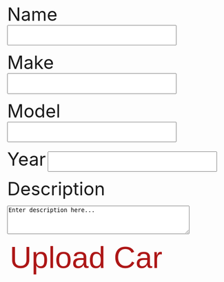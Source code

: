 <h1 id="error"> </h1>

<div id="inputs"> 

<label for="inputCarName">Name</label>
<input id="inputCarName" type="text" name="inputCarName" autocomplete="off" /><br>

<label for="inputMake">Make</label>
<input id="inputMake" type="text" name="inputMake" autocomplete="off" /><br>

<label for="inputModel">Model</label>
<input id="inputModel" type="text" name="inputModel" autocomplete="off" /><br>

<label for="inputYear">Year</label>
<input id="inputYear" type="number" name="inputYear" autocomplete="off" /><br>

<label for="inputCarDescription">Description</label>
<textarea id="inputCarDescription" name="inputCarDescription" rows="4" cols="50">
Enter description here...
</textarea><br>

<!-- <p><label for="img">Upload Image</label>
<input id="inputCarImage" type="file" id="img" name="inputCarImage" accept="image/*"></p><br> -->
 


<button class="button1" onclick="input()">Upload Car</button>

</div> 
  
  <script src="carupdate.js">
    let authorized = false;

    const options = {
        method: 'GET', 
        mode: 'cors', 
        cache: 'no-cache', 
        credentials: 'include', 
        headers: {
            'Content-Type': 'application/json'
            
        },
    };



    const username = sessionStorage.getItem("username");
    const email = sessionStorage.getItem("email");

    console.log(email);

    if (email == null || email == "" || username == "Guest") {
      document.getElementById("inputs").style.visibility = "hidden";
      document.getElementById("error").innerHTML = "Sign in as admin to add to the inventory.";
    }

    else {
      fetch('https://breadbops.gq/api/person/getPersonRoles?email=' + email, options)
        .then(response => response.json())
        .then(data => {
          for (const item of data) {
              console.log(item["name"]);
              if (item["name"] == "ROLE_ADMIN" || item["name"] == "ROLE_DEALERSHIP") {
                authorized = true;
              }
          }

          console.log(authorized);


          if (authorized) {
            document.getElementById("inputs").style.visibility = "visible";
            document.getElementById("error").innerHTML = "Add to inventory.";
          }

          else {
            document.getElementById("inputs").style.visibility = "hidden";
            document.getElementById("error").innerHTML = "You don't have permission to add a car. Contact the Breadbops Team if you think this is a mistake.";
          }
          

        })
        .catch(error => console.error(error));
    }


    function input() {
      console.log("in upcar");
      const name = document.getElementById("inputCarName").value;
      const image = "Temp";
      const description = document.getElementById("inputCarDescription").value;
      const make = document.getElementById("inputMake").value;
      const model = document.getElementById("inputModel").value;
      const year = document.getElementById("inputYear").value;

      const url = "https://breadbops.gq/api/carInventory/updateCar/"+carId;

      var details = {
          'name': name,
          'imageLink': image,
          'description': description,
          'make': make,
          'model': model,
          'year': year};

      var formBody = [];
      for (var property in details) {
        var encodedKey = encodeURIComponent(property);
        var encodedValue = encodeURIComponent(details[property]);
        formBody.push(encodedKey + "=" + encodedValue);
      }
      formBody = formBody.join("&");

      console.log(url);
      console.log(details);
      console.log(formBody);
      console.log(authorized);

      const options = {
        method: 'POST', 
        mode: 'cors', // no-cors, *cors, same-origin
        cache: 'no-cache', // *default, no-cache, reload, force-cache, only-if-cached
        credentials: 'include', // include, *same-origin, omit
        headers: {
          // 'Content-Type': 'application/json'
          'Content-Type': 'application/x-www-form-urlencoded;charset=UTF-8'
        },
        body: formBody
      };

      console.log(url);
      console.log(formBody);
      console.log(authorized);
      console.log(options);

      fetch(url, options)
        .then(response => {
          if (!response.ok) {
            if (response.status === 401) {
              throw new Error("You don't have permission");
            } else {
              throw new Error("Something went wrong");
            }
          }
        })
        .then(result => console.log(result))
        .catch(error => document.getElementById("error").innerHTML = error.message);
      
  }

  </script>
<!-- </body> -->


<style>
#input {
    text-shadow: 0 1px 1px hsl(0 0% 0% / 20%);
}


a:focus,
a:hover {
  text-decoration-color: black;
}

input {
  font-size: 2em;
  padding: 0.2em 0.5em;
}   

label {
    font-size: 3em;
}
.heading{
  text-align: center;
  font-size: 3rem;
}

.button {
  background-color: #ad1616;
  color: white;
  text-align: center;
  transition-duration: 1s;
  cursor: pointer;
}

.button1 {
  background: transparent;
  border: none;
  border-radius: 12px;
  color: #ad1616; 
  font-size: 5em;
}

.button1:hover {
  transition-duration: 1s;
  background-color: #ad1616;
  color: white;
}
</style>
